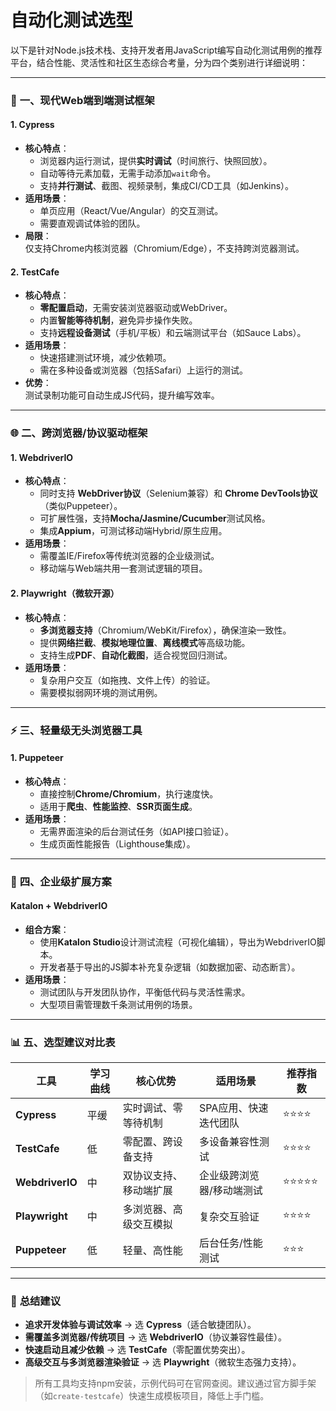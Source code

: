 # 自动化测试选型
以下是针对Node.js技术栈、支持开发者用JavaScript编写自动化测试用例的推荐平台，结合性能、灵活性和社区生态综合考量，分为四个类别进行详细说明：

---

### 🚀 **一、现代Web端到端测试框架**
#### 1. **Cypress**  
- **核心特点**：  
  - 浏览器内运行测试，提供**实时调试**（时间旅行、快照回放）。  
  - 自动等待元素加载，无需手动添加`wait`命令。  
  - 支持**并行测试**、截图、视频录制，集成CI/CD工具（如Jenkins）。  
- **适用场景**：  
  - 单页应用（React/Vue/Angular）的交互测试。  
  - 需要直观调试体验的团队。  
- **局限**：  
  仅支持Chrome内核浏览器（Chromium/Edge），不支持跨浏览器测试。

#### 2. **TestCafe**  
- **核心特点**：  
  - **零配置启动**，无需安装浏览器驱动或WebDriver。  
  - 内置**智能等待机制**，避免异步操作失败。  
  - 支持**远程设备测试**（手机/平板）和云端测试平台（如Sauce Labs）。  
- **适用场景**：  
  - 快速搭建测试环境，减少依赖项。  
  - 需在多种设备或浏览器（包括Safari）上运行的测试。  
- **优势**：  
  测试录制功能可自动生成JS代码，提升编写效率。

---

### 🌐 **二、跨浏览器/协议驱动框架**
#### 1. **WebdriverIO**  
- **核心特点**：  
  - 同时支持 **WebDriver协议**（Selenium兼容）和 **Chrome DevTools协议**（类似Puppeteer）。  
  - 可扩展性强，支持**Mocha/Jasmine/Cucumber**测试风格。  
  - 集成**Appium**，可测试移动端Hybrid/原生应用。  
- **适用场景**：  
  - 需覆盖IE/Firefox等传统浏览器的企业级测试。  
  - 移动端与Web端共用一套测试逻辑的项目。  

#### 2. **Playwright**（微软开源）  
- **核心特点**：  
  - **多浏览器支持**（Chromium/WebKit/Firefox），确保渲染一致性。  
  - 提供**网络拦截**、**模拟地理位置**、**离线模式**等高级功能。  
  - 支持生成**PDF**、**自动化截图**，适合视觉回归测试。  
- **适用场景**：  
  - 复杂用户交互（如拖拽、文件上传）的验证。  
  - 需要模拟弱网环境的测试用例。

---

### ⚡ **三、轻量级无头浏览器工具**
#### 1. **Puppeteer**  
- **核心特点**：  
  - 直接控制**Chrome/Chromium**，执行速度快。  
  - 适用于**爬虫**、**性能监控**、**SSR页面生成**。  
- **适用场景**：  
  - 无需界面渲染的后台测试任务（如API接口验证）。  
  - 生成页面性能报告（Lighthouse集成）。  

---

### 🔧 **四、企业级扩展方案**
#### **Katalon + WebdriverIO**  
- **组合方案**：  
  - 使用**Katalon Studio**设计测试流程（可视化编辑），导出为WebdriverIO脚本。  
  - 开发者基于导出的JS脚本补充复杂逻辑（如数据加密、动态断言）。  
- **适用场景**：  
  - 测试团队与开发团队协作，平衡低代码与灵活性需求。  
  - 大型项目需管理数千条测试用例的场景。

---

### 📊 **五、选型建议对比表**
| 工具          | 学习曲线 | 核心优势                     | 适用场景                     | 推荐指数 |
|---------------|----------|------------------------------|------------------------------|----------|
| **Cypress**   | 平缓     | 实时调试、零等待机制         | SPA应用、快速迭代团队        | ⭐⭐⭐⭐     |
| **TestCafe**  | 低       | 零配置、跨设备支持           | 多设备兼容性测试             | ⭐⭐⭐⭐     |
| **WebdriverIO**| 中       | 双协议支持、移动端扩展       | 企业级跨浏览器/移动端测试    | ⭐⭐⭐⭐⭐    |
| **Playwright**| 中       | 多浏览器、高级交互模拟       | 复杂交互验证                 | ⭐⭐⭐⭐     |
| **Puppeteer** | 低       | 轻量、高性能                 | 后台任务/性能测试            | ⭐⭐⭐      |

---

### 💎 **总结建议**
- **追求开发体验与调试效率** → 选 **Cypress**（适合敏捷团队）。  
- **需覆盖多浏览器/传统项目** → 选 **WebdriverIO**（协议兼容性最佳）。  
- **快速启动且减少依赖** → 选 **TestCafe**（零配置优势突出）。  
- **高级交互与多浏览器渲染验证** → 选 **Playwright**（微软生态强力支持）。  

> 所有工具均支持npm安装，示例代码可在官网查阅。建议通过官方脚手架（如`create-testcafe`）快速生成模板项目，降低上手门槛。